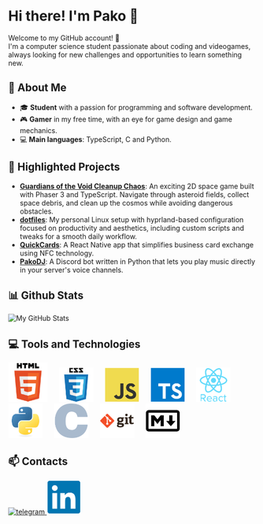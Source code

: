 # Hi there! I'm Pako 👋
Welcome to my GitHub account! 🎉  
I'm a computer science student passionate about coding and videogames, always looking for new challenges and opportunities to learn something new.
## 🌟 About Me
- 🎓 **Student** with a passion for programming and software development.
- 🎮 **Gamer** in my free time, with an eye for game design and game mechanics.
- 💻 **Main languages**: TypeScript, C and Python.

## 🚀 Highlighted Projects
- **[Guardians of the Void Cleanup Chaos](https://github.com/lvl-devs/cleanup-chaos)**: An exciting 2D space game built with Phaser 3 and TypeScript. Navigate through asteroid fields, collect space debris, and clean up the cosmos while avoiding dangerous obstacles.
- **[dotfiles](https://github.com/Pako3549/dotfiles)**: My personal Linux setup with hyprland-based configuration focused on productivity and aesthetics, including custom scripts and tweaks for a smooth daily workflow.
- **[QuickCards](https://github.com/Pako3549/QuickCards)**: A React Native app that simplifies business card exchange using NFC technology.
- **[PakoDJ](https://github.com/Pako3549/PakoDJ)**: A Discord bot written in Python that lets you play music directly in your server's voice channels.

## 📊 Github Stats
![My GitHub Stats](https://github-readme-stats.vercel.app/api/top-langs/?username=Pako3549&layout=compact&langs_count=10&theme=dark)
## 💻 Tools and Technologies
<div align="left">
  <img src="https://raw.githubusercontent.com/devicons/devicon/master/icons/html5/html5-original-wordmark.svg" height="80" alt="html5"/>
  <img width="15"/>
  <img src="https://raw.githubusercontent.com/devicons/devicon/master/icons/css3/css3-original-wordmark.svg" height="70" alt="css"/>
    <img width="15"/>
  <img src="https://raw.githubusercontent.com/devicons/devicon/master/icons/javascript/javascript-original.svg" height="70" alt="javascript"/>
  <img width="15"/>
  <img src="https://raw.githubusercontent.com/devicons/devicon/master/icons/typescript/typescript-original.svg" height="70" alt="typescript"/>
  <img width="15"/>
  <img src="https://raw.githubusercontent.com/devicons/devicon/master/icons/react/react-original-wordmark.svg" height="70" alt="reactnative"/>
  <img width="15"/>
  <img src="https://raw.githubusercontent.com/devicons/devicon/master/icons/python/python-original.svg" height="70" alt="python"/>
  <img width="15"/>
  <img src="https://raw.githubusercontent.com/devicons/devicon/master/icons/c/c-original.svg" height="70" alt="c"/>
  <img width="15"/>
  <img src="https://raw.githubusercontent.com/devicons/devicon/master/icons/git/git-original-wordmark.svg" height="70" alt="git"/>
  <img width="15"/>
  <img src="https://raw.githubusercontent.com/devicons/devicon/master/icons/markdown/markdown-original.svg" height="70" alt="markdown"/>
</div>

## 📫 Contacts
<div align="left">
    <a href="https://t.me/pako3549">
    <img src="https://upload.wikimedia.org/wikipedia/commons/8/82/Telegram_logo.svg" width="70" height="70" alt="telegram"/>
  </a>
  <a href="https://www.linkedin.com/in/pako3549">
    <img src="https://raw.githubusercontent.com/devicons/devicon/master/icons/linkedin/linkedin-original.svg" width="70" height="70" alt="linkedin"/>
  </a>
</div>
